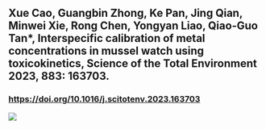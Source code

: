 ## Xue Cao, Guangbin Zhong, Ke Pan, Jing Qian, Minwei Xie, Rong Chen, Yongyan Liao, Qiao-Guo Tan*, Interspecific calibration of metal concentrations in mussel watch using toxicokinetics, Science of the Total Environment 2023, 883: 163703.

### https://doi.org/10.1016/j.scitotenv.2023.163703

![](https://ars.els-cdn.com/content/image/1-s2.0-S0048969723023240-ga1_lrg.jpg)

